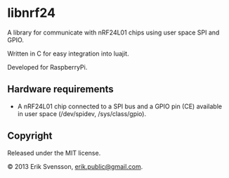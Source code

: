 libnrf24
========

A library for communicate with nRF24L01 chips using user space SPI and GPIO.

Written in C for easy integration into luajit.

Developed for RaspberryPi.

Hardware requirements
---------------------

 * A nRF24L01 chip connected to a SPI bus and a GPIO pin (CE) available in user space (/dev/spidev, /sys/class/gpio).

Copyright
---------

Released under the MIT license.

© 2013 Erik Svensson, <erik.public@gmail.com>.
